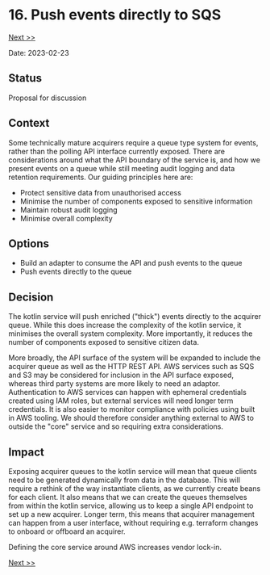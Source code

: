 # 16. Push events directly to SQS
[Next >>](0017-mutual-tls.md)

Date: 2023-02-23

## Status

Proposal for discussion

## Context

Some technically mature acquirers require a queue type system for events, rather than the polling API interface currently
exposed. There are considerations around what the API boundary of the service is, and how we present events on a queue
while still meeting audit logging and data retention requirements. Our guiding principles here are:
- Protect sensitive data from unauthorised access
- Minimise the number of components exposed to sensitive information
- Maintain robust audit logging
- Minimise overall complexity

## Options

- Build an adapter to consume the API and push events to the queue
- Push events directly to the queue

## Decision
The kotlin service will push enriched ("thick") events directly to the acquirer queue. While this does increase the
complexity of the kotlin service, it minimises the overall system complexity. More importantly, it reduces the number of
components exposed to sensitive citizen data.

More broadly, the API surface of the system will be expanded to include the acquirer queue as well as the HTTP REST API.
AWS services such as SQS and S3 may be considered for inclusion in the API surface exposed, whereas third party systems
are more likely to need an adaptor. Authentication to AWS services can happen with ephemeral credentials created using IAM
roles, but external services will need longer term credentials. It is also easier to monitor compliance with policies using
built in AWS tooling. We should therefore consider anything external to AWS to outside the "core" service and so
requiring extra considerations.

## Impact
Exposing acquirer queues to the kotlin service will mean that queue clients need to be generated dynamically from data in
the database. This will require a rethink of the way instantiate clients, as we currently create beans for each client.
It also means that we can create the queues themselves from within the kotlin service, allowing us to keep a single API
endpoint to set up a new acquirer. Longer term, this means that acquirer management can happen from a user interface,
without requiring e.g. terraform changes to onboard or offboard an acquirer.

Defining the core service around AWS increases vendor lock-in.

[Next >>](0017-mutual-tls.md)


